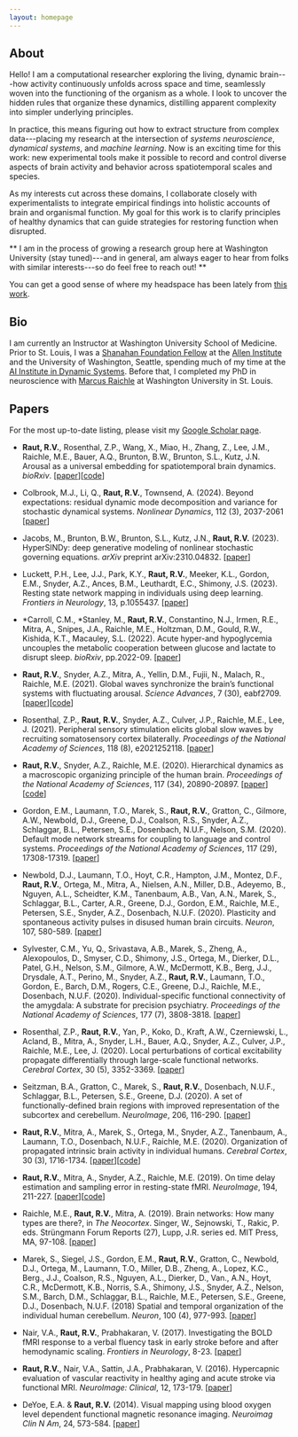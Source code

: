 ```yaml
---
layout: homepage
---
```


## About
Hello! I am a computational researcher exploring the living, dynamic brain---how activity continuously unfolds across space and time, seamlessly woven into the functioning of the organism as a whole. I look to uncover the hidden rules that organize these dynamics, distilling apparent complexity into simpler underlying principles.

In practice, this means figuring out how to extract structure from complex data---placing my research at the intersection of *systems neuroscience*, *dynamical systems*, and *machine learning*. Now is an exciting time for this work: new experimental tools make it possible to record and control diverse aspects of brain activity and behavior across spatiotemporal scales and species.

As my interests cut across these domains, I collaborate closely with experimentalists to integrate empirical findings into holistic accounts of brain and organismal function. My goal for this work is to clarify principles of healthy dynamics that can guide strategies for restoring function when disrupted.

** I am in the process of growing a research group here at Washington University (stay tuned)---and in general, am always eager to hear from folks with similar interests---so do feel free to reach out! **

You can get a good sense of where my headspace has been lately from [this work](https://www.biorxiv.org/content/10.1101/2023.11.06.565918).


## Bio
I am currently an Instructor at Washington University School of Medicine. Prior to St. Louis, I was a [Shanahan Foundation Fellow](https://alleninstitute.org/what-we-do/brain-science/careers/shanahan-foundation-fellowship/) at the [Allen Institute](https://alleninstitute.org/what-we-do/brain-science/) and the University of Washington, Seattle, spending much of my time at the [AI Institute in Dynamic Systems](https://dynamicsai.org/). Before that, I completed my PhD in neuroscience with [Marcus Raichle](https://www.mir.wustl.edu/employees/marcus-raichle/) at Washington University in St. Louis.


## Papers

For the most up-to-date listing, please visit my [Google Scholar page](https://scholar.google.com/citations?user=fafSHeYAAAAJ&hl=en&oi=ao).

- **Raut, R.V.**, Rosenthal, Z.P., Wang, X., Miao, H., Zhang, Z., Lee, J.M., Raichle, M.E., Bauer, A.Q., Brunton, B.W., Brunton, S.L., Kutz, J.N. Arousal as a universal embedding for spatiotemporal brain dynamics. *bioRxiv*. [[paper](https://www.biorxiv.org/content/10.1101/2023.11.06.565918)][[code](https://github.com/ryraut/arousal_dynamics)]

- Colbrook, M.J., Li, Q., **Raut, R.V.**, Townsend, A. (2024). Beyond expectations: residual dynamic mode decomposition and variance for stochastic dynamical systems. *Nonlinear Dynamics*, 112 (3), 2037-2061 [[paper](https://link.springer.com/article/10.1007/s11071-023-09135-w)]

- Jacobs, M., Brunton, B.W., Brunton, S.L., Kutz, J.N., **Raut, R.V.** (2023). HyperSINDy: deep generative modeling of nonlinear stochastic governing equations. *arXiv* preprint arXiv:2310.04832. [[paper](https://arxiv.org/abs/2310.04832)]

- Luckett, P.H., Lee, J.J., Park, K.Y., **Raut, R.V.**, Meeker, K.L., Gordon, E.M., Snyder, A.Z., Ances, B.M., Leuthardt, E.C., Shimony, J.S. (2023). Resting state network mapping in individuals using deep learning. *Frontiers in Neurology*, 13, p.1055437. [[paper](https://www.frontiersin.org/articles/10.3389/fneur.2022.1055437/full)]

- \*Carroll, C.M., \*Stanley, M., **Raut, R.V.**, Constantino, N.J., Irmen, R.E., Mitra, A., Snipes, J.A., Raichle, M.E., Holtzman, D.M., Gould, R.W., Kishida, K.T., Macauley, S.L. (2022). Acute hyper-and hypoglycemia uncouples the metabolic cooperation between glucose and lactate to disrupt sleep. *bioRxiv*, pp.2022-09. [[paper](https://www.biorxiv.org/content/10.1101/2022.09.15.507967v1.abstract)]

- **Raut, R.V.**, Snyder, A.Z., Mitra, A., Yellin, D.M., Fujii, N., Malach, R., Raichle, M.E. (2021). Global waves synchronize the brain’s functional systems with fluctuating arousal. *Science Advances*, 7 (30), eabf2709. [[paper](https://advances.sciencemag.org/content/7/30/eabf2709)][[code](https://github.com/ryraut/arousal-waves)]


- Rosenthal, Z.P., **Raut, R.V.**, Snyder, A.Z., Culver, J.P., Raichle, M.E., Lee, J. (2021). Peripheral sensory stimulation elicits global slow waves by recruiting somatosensory cortex bilaterally. *Proceedings of the National Academy of Sciences*, 118 (8), e2021252118. [[paper](https://www.pnas.org/content/118/8/e2021252118)]


- **Raut, R.V.**, Snyder, A.Z., Raichle, M.E. (2020). Hierarchical dynamics as a macroscopic organizing principle of the human brain. *Proceedings of the National Academy of Sciences*, 117 (34), 20890-20897. [[paper](https://www.pnas.org/content/117/34/20890)][[code](https://github.com/ryraut/intrinsic-timescales)]


- Gordon, E.M., Laumann, T.O., Marek, S., **Raut, R.V.**, Gratton, C., Gilmore, A.W., Newbold, D.J., Greene, D.J., Coalson, R.S., Snyder, A.Z., Schlaggar, B.L., Petersen, S.E., Dosenbach, N.U.F., Nelson, S.M. (2020). Default mode network streams for coupling to language and control systems. *Proceedings of the National Academy of Sciences*, 117 (29), 17308-17319. [[paper](https://www.pnas.org/content/117/29/17308)]


- Newbold, D.J., Laumann, T.O., Hoyt, C.R., Hampton, J.M., Montez, D.F., **Raut, R.V.**, Ortega, M., Mitra, A., Nielsen, A.N., Miller, D.B., Adeyemo, B., Nguyen, A.L., Scheidter, K.M., Tanenbaum, A.B., Van, A.N., Marek, S., Schlaggar, B.L., Carter, A.R., Greene, D.J., Gordon, E.M., Raichle, M.E., Petersen, S.E., Snyder, A.Z., Dosenbach, N.U.F. (2020). Plasticity and spontaneous activity pulses in disused human brain circuits. *Neuron*, 107, 580-589. [[paper](https://www.sciencedirect.com/science/article/pii/S0896627320303536)]


- Sylvester, C.M., Yu, Q., Srivastava, A.B., Marek, S., Zheng, A., Alexopoulos, D., Smyser, C.D., Shimony, J.S., Ortega, M., Dierker, D.L., Patel, G.H., Nelson, S.M., Gilmore, A.W., McDermott, K.B., Berg, J.J., Drysdale, A.T., Perino, M., Snyder, A.Z., **Raut, R.V.**, Laumann, T.O., Gordon, E., Barch, D.M., Rogers, C.E., Greene, D.J., Raichle, M.E., Dosenbach, N.U.F. (2020). Individual-specific functional connectivity of the amygdala: A substrate for precision psychiatry. *Proceedings of the National Academy of Sciences*, 177 (7), 3808-3818. [[paper](https://www.pnas.org/content/117/7/3808.short)]


- Rosenthal, Z.P., **Raut, R.V.**, Yan, P., Koko, D., Kraft, A.W., Czerniewski, L., Acland, B., Mitra, A., Snyder, L.H., Bauer, A.Q., Snyder, A.Z., Culver, J.P., Raichle, M.E., Lee, J. (2020). Local perturbations of cortical excitability propagate differentially through large-scale functional networks. *Cerebral Cortex*, 30 (5), 3352-3369. [[paper](https://doi.org/10.1093/cercor/bhz314)]


- Seitzman, B.A., Gratton, C., Marek, S., **Raut, R.V.**, Dosenbach, N.U.F., Schlaggar, B.L., Petersen, S.E., Greene, D.J. (2020). A set of functionally-defined brain regions with improved representation of the subcortex and cerebellum. *NeuroImage*, 206, 116-290. [[paper](https://www.sciencedirect.com/science/article/pii/S105381191930881X)]


- **Raut, R.V.**, Mitra, A., Marek, S., Ortega, M., Snyder, A.Z., Tanenbaum, A., Laumann, T.O., Dosenbach, N.U.F., Raichle, M.E. (2020). Organization of propagated intrinsic brain activity in individual humans. *Cerebral Cortex*, 30 (3), 1716-1734. [[paper](https://academic.oup.com/cercor/article/30/3/1716/5559315)][[code](https://github.com/ryraut/lag-code)]


- **Raut, R.V.**, Mitra, A., Snyder, A.Z., Raichle, M.E. (2019). On time delay estimation and sampling error in resting-state fMRI. *NeuroImage*, 194, 211-227. [[paper](https://www.sciencedirect.com/science/article/pii/S1053811919301934)][[code](https://github.com/ryraut/lag-code)]


- Raichle, M.E., **Raut, R.V.**, Mitra, A. (2019). Brain networks: How many types are there?, in *The Neocortex*. Singer, W., Sejnowski, T., Rakic, P. eds. Strüngmann Forum Reports (27), Lupp, J.R. series ed. MIT Press, MA, 97-108. [[paper](https://www.esforum.de/publications/PDFs/sfr27/SFR27_06_Raichle.pdf)]


- Marek, S., Siegel, J.S., Gordon, E.M., **Raut, R.V.**, Gratton, C., Newbold, D.J., Ortega, M., Laumann, T.O., Miller, D.B., Zheng, A., Lopez, K.C., Berg., J.J., Coalson, R.S., Nguyen, A.L., Dierker, D., Van., A.N., Hoyt, C.R., McDermott, K.B., Norris, S.A., Shimony, J.S., Snyder, A.Z., Nelson, S.M., Barch, D.M., Schlaggar, B.L., Raichle, M.E., Petersen, S.E., Greene, D.J., Dosenbach, N.U.F. (2018) Spatial and temporal organization of the individual human cerebellum. *Neuron*, 100 (4), 977-993. [[paper](https://www.sciencedirect.com/science/article/pii/S0896627318308985)]


- Nair, V.A., **Raut, R.V.**, Prabhakaran, V. (2017). Investigating the BOLD fMRI response to a verbal fluency task in early stroke before and after hemodynamic scaling. *Frontiers in Neurology*, 8-23. [[paper](https://www.frontiersin.org/articles/10.3389/fneur.2017.00283/full)]


- **Raut, R.V.**, Nair, V.A., Sattin, J.A., Prabhakaran, V. (2016). Hypercapnic evaluation of vascular reactivity in healthy aging and acute stroke via functional MRI. *NeuroImage: Clinical*, 12, 173-179. [[paper](https://www.sciencedirect.com/science/article/pii/S2213158216301140)]


- DeYoe, E.A. & **Raut, R.V.** (2014). Visual mapping using blood oxygen level dependent functional magnetic resonance imaging. *Neuroimag Clin N Am*, 24, 573-584. [[paper](https://www.neuroimaging.theclinics.com/article/S1052-5149(14)00079-3/abstract)]
